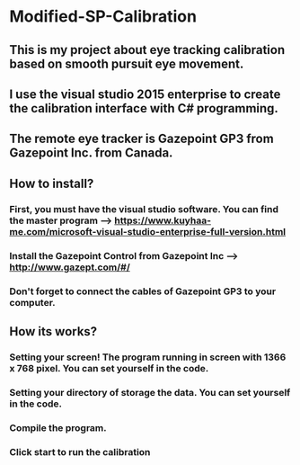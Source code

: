 # Modified-SP-Calibration
## This is my project about eye tracking calibration based on smooth pursuit eye movement.
## I use the visual studio 2015 enterprise to create the calibration interface with C# programming.
## The remote eye tracker is Gazepoint GP3 from Gazepoint Inc. from Canada.
## How to install?
### First, you must have the visual studio software. You can find the master program --> https://www.kuyhaa-me.com/microsoft-visual-studio-enterprise-full-version.html
### Install the Gazepoint Control from Gazepoint Inc --> http://www.gazept.com/#/
### Don't forget to connect the cables of Gazepoint GP3 to your computer.
## How its works?
### Setting your screen! The program running in screen with 1366 x 768 pixel. You can set yourself in the code.
### Setting your directory of storage the data. You can set yourself in the code.
### Compile the program.
### Click start to run the calibration
